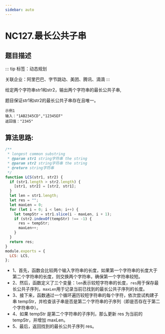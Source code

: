 ```yaml
---
sidebar: auto
---
```


# NC127.最长公共子串

## 题目描述

::: tip
标签：动态规划

关联企业：阿里巴巴、字节跳动、美团、腾讯、滴滴
:::

给定两个字符串str1和str2，输出两个字符串的最长公共子串,

题目保证str1和str2的最长公共子串存在且唯一。

```
示例1
输入："1AB2345CD","12345EF"
返回值："2345"
```

## 算法思路:

```js
/**
 * longest common substring
 * @param str1 string字符串 the string
 * @param str2 string字符串 the string
 * @return string字符串
 */
function LCS(str1, str2) {
  if (str1.length > str2.length) {
    [str1, str2] = [str2, str1];
  }
  let len = str1.length;
  let res = "";
  let maxLen = 0;
  for (let i = 0; i < len; i++) {
    let tempStr = str1.slice(i - maxLen, i + 1);
    if (str2.indexOf(tempStr) !== -1) {
      res = tempStr;
      maxLen++;
    }
  }
  return res;
}
module.exports = {
  LCS: LCS,
};
```
- 1、首先，函数会比较两个输入字符串的长度，如果第一个字符串的长度大于第二个字符串的长度，则交换两个字符串，确保第一个字符串较短。
- 2、然后，函数定义了三个变量：`len`表示较短字符串的长度，`res`用于保存最长公共子序列，`maxLen`用于记录当前已找到的最长公共子序列的长度。
- 3、接下来，函数通过一个循环遍历较短字符串的每个字符，依次尝试构建子串 tempStr，并检查该子串是否是第二个字符串的子序列（即是否存在于第二个字符串中）。
- 4、如果 tempStr 是第二个字符串的子序列，那么更新 res 为当前的 tempStr，并增加 maxLen。
- 5、最后，返回找到的最长公共子序列 res。
